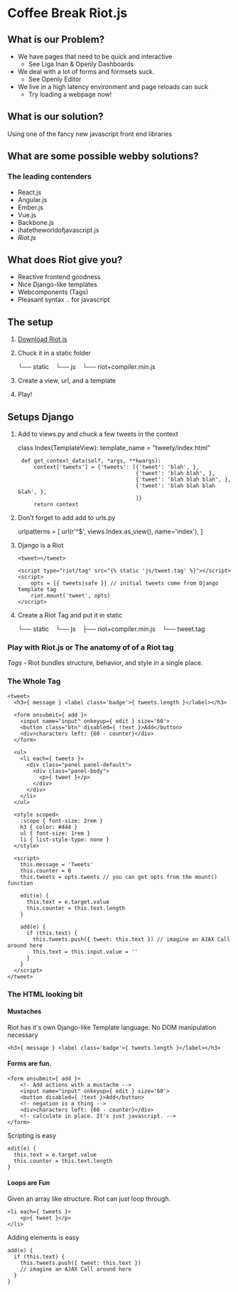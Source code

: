 # Coffee Break Riot.js


## What is our Problem?
- We have pages that need to be quick and interactive
    - See Liga Inan & Openly Dashboards
- We deal with a lot of forms and formsets suck.
    - See Openly Editor
- We live in a high latency environment and page reloads can suck
    - Try loading a webpage now!


## What is our solution?
Using one of the fancy new javascript front end libraries


## What are some possible webby solutions?
### The leading contenders
- React.js
- Angular.js
- Ember.js
- Vue.js
- Backbone.js
- ihatetheworldofjavascript.js
- *Riot.js*


## What does Riot give you?
- Reactive frontend goodness
- Nice Django-like templates
- Webcomponents (Tags)
- Pleasant syntax .. for javascript


## The setup

1) [Download Riot.js](http://riotjs.com/download/)
2) Chuck it in a static folder

    └── static
        └── js
            └── riot+compiler.min.js

3) Create a view, url, and a template
4) Play!


## Setups Django

1) Add to views.py and chuck a few tweets in the context

    class Index(TemplateView):
        template_name = "tweety/index.html"

        def get_context_data(self, *args, **kwargs):
            context['tweets'] = {'tweets': [{'tweet': 'blah', },
                                            {'tweet': 'blah blah', },
                                            {'tweet': 'blah blah blah', },
                                            {'tweet': 'blah blah blah blah', },
                                            ]}
            return context

2)  Don't forget to add add to urls.py

    urlpatterns = [
        url(r'^$', views.Index.as_view(), name='index'),
    ]

3)  Django is a Riot

        <tweet></tweet>

        <script type="riot/tag" src="{% static 'js/tweet.tag' %}"></script>
        <script>
            opts = {{ tweets|safe }} // initial tweets come from Django template tag
            riot.mount('tweet', opts)
        </script>

4) Create a Riot Tag and put it in static


    └── static
        └── js
            ├── riot+compiler.min.js
            └── tweet.tag


### Play with Riot.js or The anatomy of of a Riot tag

*Tags* - Riot bundles structure, behavior, and style in a single place.

### The Whole Tag

    <tweet>
      <h3>{ message } <label class='badge'>{ tweets.length }</label></h3>

      <form onsubmit={ add }>
        <input name="input" onkeyup={ edit } size='60'>
        <button class="btn" disabled={ !text }>Add</button>
        <div>characters left: {60 - counter}</div>
      </form>

      <ul>
        <li each={ tweets }>
          <div class="panel panel-default">
            <div class="panel-body">
              <p>{ tweet }</p>
            </div>
          </div>
        </li>
      </ul>

      <style scoped>
        :scope { font-size: 2rem }
        h3 { color: #444 }
        ul { font-size: 1rem }
        li { list-style-type: none }
      </style>

      <script>
        this.message = 'Tweets'
        this.counter = 0
        this.tweets = opts.tweets // you can get opts from the mount() function

        edit(e) {
          this.text = e.target.value
          this.counter = this.text.length
        }

        add(e) {
          if (this.text) {
            this.tweets.push({ tweet: this.text }) // imagine an AJAX Call around here
            this.text = this.input.value = ''
          }
        }
      </script>
    </tweet>


### The HTML looking bit

#### Mustaches
Riot has it's own Django-like Template language. No DOM manipulation necessary

    <h3>{ message } <label class='badge'>{ tweets.length }</label></h3>

#### Forms are fun.

    <form onsubmit={ add }>
        <!- Add actions with a mustache -->
        <input name="input" onkeyup={ edit } size='60'>
        <button disabled={ !text }>Add</button>
        <!- negation is a thing -->
        <div>characters left: {60 - counter}</div>
        <!- calculate in place. It's just javascript. -->
    </form>

Scripting is easy

    edit(e) {
      this.text = e.target.value
      this.counter = this.text.length
    }


#### Loops are Fun
Given an array like structure. Riot can just loop through.

    <li each={ tweets }>
        <p>{ tweet }</p>
    </li>

Adding elements is easy

    add(e) {
      if (this.text) {
        this.tweets.push({ tweet: this.text })
        // imagine an AJAX Call around here
      }
    }


